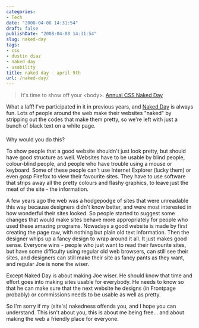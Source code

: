 ```yaml
---
categories:
- Tech
date: "2008-04-08 14:31:54"
draft: false
publishDate: "2008-04-08 14:31:54"
slug: naked-day
tags:
- css
- dustin diaz
- naked day
- usability
title: naked day - april 9th
url: /naked-day/
---
```

> It's time to show off your &lt;body&gt;. [Annual CSS Naked
> Day](http://naked.dustindiaz.com "Web Standards Naked Day Host Website")

What a laff! I've participated in it in previous years, and [Naked
Day](http://naked.dustindiaz.com "Web Standards Naked Day Host Website")
is always fun. Lots of people around the web make their websites "naked"
by stripping out the codes that make them pretty, so we're left with
just a bunch of black text on a white page.

####

Why would you do this?

To show people that a good website shouldn't just look pretty, but
should have good structure as well. Websites have to be usable by blind
people, colour-blind people, and people who have trouble using a mouse
or keyboard. Some of these people can't use Internet Explorer (lucky
them) or even *gasp* Firefox to view their favourite sites. They have to
use software that strips away all the pretty colours and flashy
graphics, to leave just the meat of the site - the information.

A few years ago the web was a hodgepodge of sites that were unreadable
this way because designers didn't know better, and were most interested
in how wonderful their sites looked. So people started to suggest some
changes that would make sites behave more appropriately for people who
used these amazing programs. Nowadays a good website is made by first
creating the page raw, with nothing but plain old text information. Then
the designer whips up a fancy design to wrap around it all. It just
makes good sense. Everyone wins - people who just want to read their
favourite sites, but have some difficulty using regular old web
browsers, can still see their sites, and designers can still make their
site as fancy pants as they want, and regular Joe is none the wiser.

Except Naked Day is about making Joe wiser. He should know that time and
effort goes into making sites usable for everybody. He needs to know so
that he can make sure that the next website he designs (in Frontpage
probably) or commissions needs to be usable as well as pretty.

So I'm sorry if my (site's) nakedness offends you, and I hope you can
understand. This isn't about you, this is about me being free... and
about making the web a friendly place for everyone.